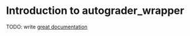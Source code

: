 # Introduction to autograder_wrapper

TODO: write [great documentation](http://jacobian.org/writing/what-to-write/)
